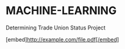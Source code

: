 # MACHINE-LEARNING
Determining Trade Union Status Project

[embed]http://example.com/file.pdf[/embed]
